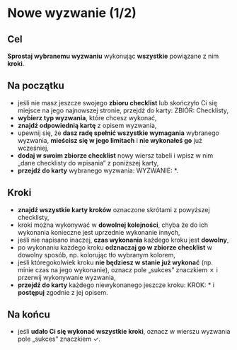 # Nowe wyzwanie (1/2)
## Cel
**Sprostaj wybranemu wyzwaniu** wykonując **wszystkie** powiązane z nim **kroki**.
## Na początku
- jeśli nie masz jeszcze swojego **zbioru checklist** lub skończyło Ci się miejsce na jego najnowszej stronie, przejdź do karty: <span class="link">ZBIÓR: Checklisty</span>,
- **wybierz typ wyzwania**, które chcesz wykonać,
- **znajdź odpowiednią kartę** z opisem wyzwania,
- upewnij się, że **dasz radę spełnić wszystkie wymagania** wybranego wyzwania, **mieścisz się w jego limitach** i **nie wykonałeś go** już wcześniej,
- **dodaj w swoim zbiorze checklist** nowy wiersz tabeli i wpisz w nim „dane checklisty do wpisania” z poniższej karty,
- **przejdź do karty** wybranego wyzwania: <span class="link">WYZWANIE: \*</span>.

## Kroki
- **znajdź wszystkie karty kroków** oznaczone skrótami z powyższej checklisty,
- kroki można wykonywać w **dowolnej kolejności**, chyba że do ich wykonania konieczne jest uprzednie wykonanie innych,
- jeśli nie napisano inaczej, **czas wykonania** każdego kroku jest **dowolny**,
- po wykonaniu każdego kroku **odznaczaj go w zbiorze checklist** w dowolny sposób, np. kolorując tło wybranym kolorem,
- jeśli któregokolwiek kroku **nie będziesz w stanie już wykonać** (np. minie czas na jego wykonanie), oznacz pole „sukces” znaczkiem <span class="input-value">✗</span> i przerwij wykonywanie wyzwania,
- **przejdź do karty** każdego niewykonanego jeszcze kroku: <span class="link">KROK: \*</span> i **postępuj** zgodnie z jej opisem.
## Na końcu
- jeśli **udało Ci się wykonać wszystkie kroki**, oznacz w wierszu wyzwania pole „sukces” znaczkiem <span class="input-value">✓</span>.
